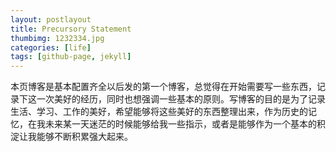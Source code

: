 ```yaml
---
layout: postlayout
title: Precursory Statement
thumbimg: 1232334.jpg
categories: [life]
tags: [github-page, jekyll]
---
```

本页博客是基本配置齐全以后发的第一个博客，总觉得在开始需要写一些东西，记录下这一次美好的经历，同时也想强调一些基本的原则。写博客的目的是为了记录生活、学习、工作的美好，希望能够将这些美好的东西整理出来，作为历史的记忆，在我未来某一天迷茫的时候能够给我一些指示，或者是能够作为一个基本的积淀让我能够不断积累强大起来。
